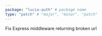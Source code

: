 ```yaml
---
package: "lucia-auth" # package name
type: "patch" # "major", "minor", "patch"
---
```


Fix Express middleware returning broken url